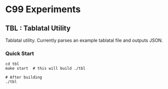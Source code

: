 # C99 Experiments

## TBL : Tablatal Utility

Tablatal utility. Currently parses an example tablatal file and outputs JSON.

### Quick Start

```
cd tbl
make start  # this will build ./tbl

# After building
./tbl
```
